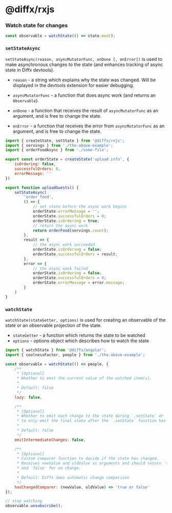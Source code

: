 # @diffx/rxjs <!-- replaceLine:Diffx -->

### Watch state for changes <!-- replaceSection:Watch state for changes -->
```javascript
const observable = watchState(() => state.meat);
```

### `setStateAsync` <!-- replaceSection:`setStateAsync` -->
`setStateAsync(reason, asyncMutatorFunc, onDone [, onError])` is used to make asynchronous changes
to the state (and enhances tracking of async state in Diffx devtools).

* `reason` - a string which explains why the state was changed. Will be displayed in the devtools extension for easier
  debugging.

* `asyncMutatorFunc` - a function that does async work (and returns an `Observable`).

* `onDone` - a function that receives the result of `asyncMutatorFunc` as an argument, and is free to change the state.

* `onError` - a function that receives the error from `asyncMutatorFunc` as an argument, and is free to change the
  state.

```javascript
import { createState, setState } from '@diffx/rxjs';
import { servings } from './the-above-example';
import { orderFoodAsync } from './some-file';

export const orderState = createState('upload info', {
    isOrdering: false,
    successfulOrders: 0,
    errorMessage: ''
})

export function uploadGuests() {
    setStateAsync(
        'order food',
        () => {
            // set state before the async work begins
            orderState.errorMessage = '';
            orderState.successfulOrders = 0;
            orderState.isOrdering = true;
            // return the async work
            return orderFood(servings.count);
        },
        result => {
            // the async work succeeded
            orderState.isOrdering = false;
            orderState.successfulOrders = result;
        },
        error => {
            // the async work failed
            orderState.isOrdering = false;
            orderState.successfulOrders = 0;
            orderState.errorMessage = error.message;
        }
    )
}
```

### `watchState` <!-- replaceSection:`watchState` -->

`watchState(stateGetter, options)` is used for creating an observable of the state or an observable projection of the state.

* `stateGetter` - a function which returns the state to be watched
* `options` - options object which describes how to watch the state

```javascript
import { watchState } from '@diffx/angular';
import { coolnessFactor, people } from './the-above-example';

const observable = watchState(() => people, {
	/**
	 * [Optional]
	 * Whether to emit the current value of the watched item(s).
	 *
	 * Default: false
	 */
	lazy: false,

	/**
	 * [Optional]
	 * Whether to emit each change to the state during `.setState` or
	 * to only emit the final state after the `.setState` function has finished running.
	 *
	 * Default: false
	 */
	emitIntermediateChanges: false,

	/**
	 * [Optional]
	 * Custom comparer function to decide if the state has changed.
	 * Receives newValue and oldValue as arguments and should return `true` for changed
	 * and `false` for no change.
	 *
	 * Default: Diffx does automatic change comparison
	 */
	hasChangedComparer: (newValue, oldValue) => 'true or false'
});

// stop watching
observable.unsubscribe();
```
